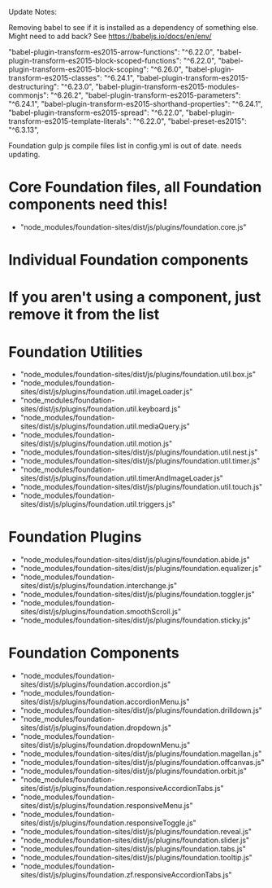 Update Notes:

Removing babel to see if it is installed as a dependency of something else. Might need to add back? See https://babeljs.io/docs/en/env/

"babel-plugin-transform-es2015-arrow-functions": "^6.22.0",
"babel-plugin-transform-es2015-block-scoped-functions": "^6.22.0",
"babel-plugin-transform-es2015-block-scoping": "^6.26.0",
"babel-plugin-transform-es2015-classes": "^6.24.1",
"babel-plugin-transform-es2015-destructuring": "^6.23.0",
"babel-plugin-transform-es2015-modules-commonjs": "^6.26.2",
"babel-plugin-transform-es2015-parameters": "^6.24.1",
"babel-plugin-transform-es2015-shorthand-properties": "^6.24.1",
"babel-plugin-transform-es2015-spread": "^6.22.0",
"babel-plugin-transform-es2015-template-literals": "^6.22.0",
"babel-preset-es2015": "^6.3.13",

Foundation gulp js compile files list in config.yml is out of date. needs updating.

# Core Foundation files, all Foundation components need this!
- "node_modules/foundation-sites/dist/js/plugins/foundation.core.js"

# Individual Foundation components
# If you aren't using a component, just remove it from the list

# Foundation Utilities
- "node_modules/foundation-sites/dist/js/plugins/foundation.util.box.js"
- "node_modules/foundation-sites/dist/js/plugins/foundation.util.imageLoader.js"
- "node_modules/foundation-sites/dist/js/plugins/foundation.util.keyboard.js"
- "node_modules/foundation-sites/dist/js/plugins/foundation.util.mediaQuery.js"
- "node_modules/foundation-sites/dist/js/plugins/foundation.util.motion.js"
- "node_modules/foundation-sites/dist/js/plugins/foundation.util.nest.js"
- "node_modules/foundation-sites/dist/js/plugins/foundation.util.timer.js"
- "node_modules/foundation-sites/dist/js/plugins/foundation.util.timerAndImageLoader.js"
- "node_modules/foundation-sites/dist/js/plugins/foundation.util.touch.js"
- "node_modules/foundation-sites/dist/js/plugins/foundation.util.triggers.js"

# Foundation Plugins
- "node_modules/foundation-sites/dist/js/plugins/foundation.abide.js"
- "node_modules/foundation-sites/dist/js/plugins/foundation.equalizer.js"
- "node_modules/foundation-sites/dist/js/plugins/foundation.interchange.js"
- "node_modules/foundation-sites/dist/js/plugins/foundation.toggler.js"
- "node_modules/foundation-sites/dist/js/plugins/foundation.smoothScroll.js"
- "node_modules/foundation-sites/dist/js/plugins/foundation.sticky.js"

# Foundation Components
- "node_modules/foundation-sites/dist/js/plugins/foundation.accordion.js"
- "node_modules/foundation-sites/dist/js/plugins/foundation.accordionMenu.js"
- "node_modules/foundation-sites/dist/js/plugins/foundation.drilldown.js"
- "node_modules/foundation-sites/dist/js/plugins/foundation.dropdown.js"
- "node_modules/foundation-sites/dist/js/plugins/foundation.dropdownMenu.js"
- "node_modules/foundation-sites/dist/js/plugins/foundation.magellan.js"
- "node_modules/foundation-sites/dist/js/plugins/foundation.offcanvas.js"
- "node_modules/foundation-sites/dist/js/plugins/foundation.orbit.js"
- "node_modules/foundation-sites/dist/js/plugins/foundation.responsiveAccordionTabs.js"
- "node_modules/foundation-sites/dist/js/plugins/foundation.responsiveMenu.js"
- "node_modules/foundation-sites/dist/js/plugins/foundation.responsiveToggle.js"
- "node_modules/foundation-sites/dist/js/plugins/foundation.reveal.js"
- "node_modules/foundation-sites/dist/js/plugins/foundation.slider.js"
- "node_modules/foundation-sites/dist/js/plugins/foundation.tabs.js"
- "node_modules/foundation-sites/dist/js/plugins/foundation.tooltip.js"
- "node_modules/foundation-sites/dist/js/plugins/foundation.zf.responsiveAccordionTabs.js"
